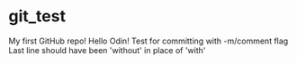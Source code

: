 # git_test
My first GitHub repo!
Hello Odin!
Test for committing with -m/comment flag
Last line should have been 'without' in place of 'with'